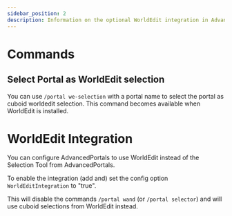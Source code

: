```yaml
---
sidebar_position: 2
description: Information on the optional WorldEdit integration in Advanced Portals, including usage and configuration
---
```


# Commands

## Select Portal as WorldEdit selection

You can use `/portal we-selection` with a portal name to select the portal as cuboid worldedit selection.
This command becomes available when WorldEdit is installed.

# WorldEdit Integration

You can configure AdvancedPortals to use WorldEdit instead of the Selection Tool from AdvancedPortals.

To enable the integration (add and) set the config option `WorldEditIntegration` to "true".

This will disable the commands `/portal wand` (or `/portal selector`) and will use cuboid selections from WorldEdit instead.
